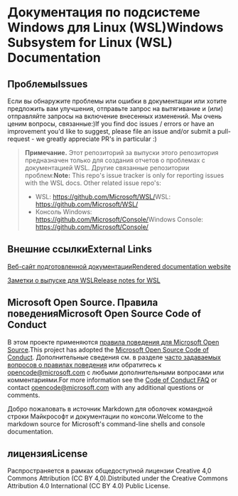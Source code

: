 # <a name="windows-subsystem-for-linux-wsl-documentation"></a><span data-ttu-id="11303-101">Документация по подсистеме Windows для Linux (WSL)</span><span class="sxs-lookup"><span data-stu-id="11303-101">Windows Subsystem for Linux (WSL) Documentation</span></span>

## <a name="issues"></a><span data-ttu-id="11303-102">Проблемы</span><span class="sxs-lookup"><span data-stu-id="11303-102">Issues</span></span>
<span data-ttu-id="11303-103">Если вы обнаружите проблемы или ошибки в документации или хотите предложить вам улучшения, отправьте запрос на вытягивание и (или) отправляйте запросы на включение внесенных изменений. Мы очень ценим вопросы, связанные:)</span><span class="sxs-lookup"><span data-stu-id="11303-103">If you find doc issues / errors or have an improvement you'd like to suggest, please file an issue and/or submit a pull-request - we greatly appreciate PR's in particular :)</span></span>

> <span data-ttu-id="11303-104">**Примечание.** Этот репозиторий за выпуски этого репозитория предназначен только для создания отчетов о проблемах с документацией WSL. Другие связанные репозитории проблем:</span><span class="sxs-lookup"><span data-stu-id="11303-104">**Note:** This repo's issue tracker is only for reporting issues with the WSL docs. Other related issue repo's:</span></span>
> * <span data-ttu-id="11303-105">WSL: https://github.com/Microsoft/WSL/</span><span class="sxs-lookup"><span data-stu-id="11303-105">WSL: https://github.com/Microsoft/WSL/</span></span>
> * <span data-ttu-id="11303-106">Консоль Windows: https://github.com/Microsoft/Console/</span><span class="sxs-lookup"><span data-stu-id="11303-106">Windows Console: https://github.com/Microsoft/Console/</span></span>

## <a name="external-links"></a><span data-ttu-id="11303-107">Внешние ссылки</span><span class="sxs-lookup"><span data-stu-id="11303-107">External Links</span></span>

[<span data-ttu-id="11303-108">Веб-сайт подготовленной документации</span><span class="sxs-lookup"><span data-stu-id="11303-108">Rendered documentation website</span></span>](https://docs.microsoft.com/windows/wsl/) 

[<span data-ttu-id="11303-109">Заметки о выпуске для WSL</span><span class="sxs-lookup"><span data-stu-id="11303-109">Release notes for WSL</span></span>](https://docs.microsoft.com/en-us/windows/wsl/release-notes)

## <a name="microsoft-open-source-code-of-conduct"></a><span data-ttu-id="11303-110">Microsoft Open Source. Правила поведения</span><span class="sxs-lookup"><span data-stu-id="11303-110">Microsoft Open Source Code of Conduct</span></span>

<span data-ttu-id="11303-111">В этом проекте применяются [правила поведения для Microsoft Open Source](https://opensource.microsoft.com/codeofconduct/).</span><span class="sxs-lookup"><span data-stu-id="11303-111">This project has adopted the [Microsoft Open Source Code of Conduct](https://opensource.microsoft.com/codeofconduct/).</span></span>
<span data-ttu-id="11303-112">Дополнительные сведения см. в разделе [часто задаваемых вопросов о правилах поведения](https://opensource.microsoft.com/codeofconduct/faq/) или обратитесь к [opencode@microsoft.com](mailto:opencode@microsoft.com) с любыми дополнительными вопросами или комментариями.</span><span class="sxs-lookup"><span data-stu-id="11303-112">For more information see the [Code of Conduct FAQ](https://opensource.microsoft.com/codeofconduct/faq/) or contact [opencode@microsoft.com](mailto:opencode@microsoft.com) with any additional questions or comments.</span></span>

<span data-ttu-id="11303-113">Добро пожаловать в источник Markdown для оболочек командной строки Майкрософт и документации по консоли.</span><span class="sxs-lookup"><span data-stu-id="11303-113">Welcome to the markdown source for Microsoft's command-line shells and console documentation.</span></span>

## <a name="license"></a><span data-ttu-id="11303-114">лицензия</span><span class="sxs-lookup"><span data-stu-id="11303-114">License</span></span>
<span data-ttu-id="11303-115">Распространяется в рамках общедоступной лицензии Creative 4,0 Commons Attribution (CC BY 4,0).</span><span class="sxs-lookup"><span data-stu-id="11303-115">Distributed under the Creative Commons Attribution 4.0 International (CC BY 4.0) Public License.</span></span>
